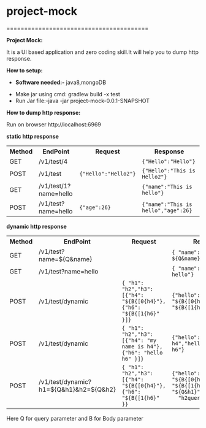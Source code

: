 # project-mock
========================================

<b>Project Mock:</b>
<p>It is a UI based application and zero coding skill.It will help you to dump http response.</p>
<b>How to setup:</b>
<ul>
  <li>
    <p> <b>Software needed:-</b> java8,mongoDB</p>
  </li>
  <li>Make jar using cmd: gradlew build -x test</li>
  <li>Run Jar file:-java -jar project-mock-0.0.1-SNAPSHOT</li>
</ul>
<b>How to dump http response:</b>
<p>Run on browser http://localhost:6969</p>
<b>static http response</b>
<table style="width:100%">
  <tr>
    <th>Method</th>
    <th>EndPoint</th>
    <th>Request</th>
     <th>Response</th>
  </tr>
  <tr>
    <td>GET</td>
    <td>/v1/test/4</td>
    <td><code></code></td>
    <td><code>{"Hello":"Hello"}</code></td>
  </tr>
   <tr>
    <td>POST</td>
    <td>/v1/test</td>
    <td><code>{"Hello":"Hello2"}</code></td>
    <td><code>{"Hello":"This is Hello2"}</code></td>
  </tr>
   <tr>
    <td>GET</td>
    <td>/v1/test/1?name=hello</td>
    <td><code></code></td>
    <td><code>{"name":"This is hello"}</code></td>
  </tr>
   <tr>
    <td>POST</td>
    <td>/v1/test?name=hello</td>
    <td><code>{"age":26}</code></td>
    <td><code>{"name":"This is hello","age":26}</code></td>
  </tr>
</table>  
<b>dynamic http response</b>
<table style="width:100%">
  <tr>
    <th>Method</th>
    <th>EndPoint</th>
    <th>Request</th>
     <th>Response</th>
  </tr>
  <tr>
    <td>GET</td>
    <td>/v1/test?name=${Q&name}</td>
    <td><code></code></td>
    <td><code>{ "name": "my name is ${Q&name}"}</code></td>
  </tr>
   <tr>
    <td>GET</td>
    <td>/v1/test?name=hello</td>
    <td><code></code></td>
    <td><code>{ "name": "my name is hello"}</code></td>
  </tr>
    <tr>
    <td>POST</td>
    <td>/v1/test/dynamic</td>
    <td><code>{ "h1": "h2","h3": [{"h4": "${B{[0{h4}"},{"h6": "${B{[1{h6}" }]}</code></td>
    <td><code>{"hello": "${B{[0{h4}","hello2": "${B{[1{h6}"}</code></td>
  </tr>
   <tr>
    <td>POST</td>
    <td>/v1/test/dynamic</td>
    <td><code>{ "h1": "h2","h3": [{"h4": "my name is h4"},{"h6": "hello h6" }]}</code></td>
    <td><code>{"hello": "my name is h4","hello2": "hello h6"}</code></td>
  </tr>
   <tr>
    <td>POST</td>
    <td>/v1/test/dynamic?h1=${Q&h1}&h2=${Q&h2}</td>
    <td><code>{ "h1": "h2","h3": [{"h4": "${B{[0{h4}"},{"h6": "${B{[1{h6}" }}</code></td>
    <td><code>{"hello": "${B{[0{h4}","hello2": "${B{[1{h6}","h1query": "${Q&h1}",
  "h2query": "${Q&h2}"}</code></td>
  </tr>
  </table>
  <p>Here Q for query parameter and B for Body parameter</p>
